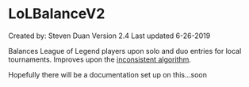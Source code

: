 # LoLBalanceV2

Created by: Steven Duan
Version 2.4
Last updated 6-26-2019

Balances League of Legend players upon solo and duo entries for local tournaments.
Improves upon the [inconsistent algorithm](https://github.com/mrdoowan/LoLTourneys).

Hopefully there will be a documentation set up on this...soon